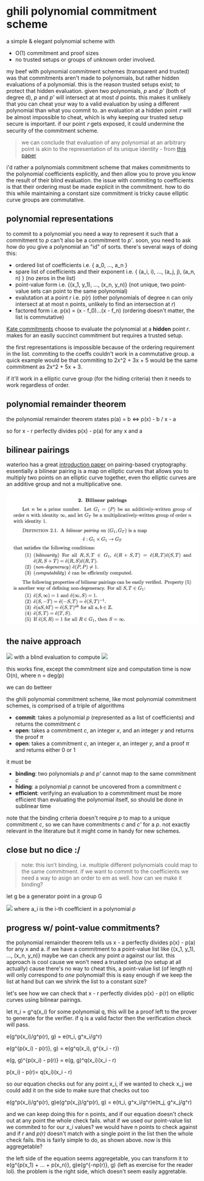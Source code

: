 # ghili polynomial commitment scheme
a simple & elegant polynomial scheme with 
- O(1) commitment and proof sizes
- no trusted setups or groups of unknown order involved.

my beef with polynomial commitment schemes (transparent and trusted) was that commitments aren't made to polynomials, but rather hidden evaluations of a polynomial.
this is the reason trusted setups exist; to protect that hidden evaluation.
given two polynomials, *p* and *p'* (both of degree d), *p* and *p'* will intersect at at most *d* points. this makes it unlikely that you can cheat your way to a valid evaluation by using a different polynomial than what you commit to. an evaluation at a hidden point *𝜏* will be almost impossible to cheat, which is why keeping our trusted setup secure is important. if our point *𝜏* gets exposed, it could undermine the security of the commitment scheme.

> we can conclude that evaluation of any polynomial at an arbitrary point is akin to the
representation of its unique identity - from [this paper](https://arxiv.org/pdf/1906.07221.pdf)

i'd rather a polynomials commitment scheme that makes commitments to the polynomial coefficients explicitly, and then allow you to prove you know the result of their blind evaluation. the issue with commiting to coefficients is that their ordering must be made explicit in the commitment. how to do this while maintaining a constant size commitment is tricky cause elliptic curve groups are commutative.

## polynomial representations
to commit to a polynomial you need a way to represent it such that a commitment to *p* can't also be a commitment to *p'*. soon, you need to ask how do you give a polynomial an "id" of sorts. there's several ways of doing this:
- ordered list of coefficients i.e. { a_0, ..., a_n }
- spare list of coefficients and their exponent i.e. { (a_i, i), ..., (a_j, j), (a_n, n) } (no zeros in the list)
- point-value form i.e. {(x_1, y_1), ..., (x_n, y_n)} (not unique, two point-value sets can point to the same polynomial)
- evalutation at a point *r* i.e. p(r) (other polynomials of degree n can only intersect at at most n points, unlikely to find an intersection at *r*)
- factored form i.e. p(x) = (x - f_0)...(x - f_n) (ordering doesn't matter, the list is commutative)

[Kate commitments](https://alinush.github.io/2020/05/06/kzg-polynomial-commitments.html) choose to evaluate the polynomial at a **hidden** point *r*. makes for an easily succinct commitment but requires a trusted setup.

the first representations is impossible because of the ordering requirement in the list. commiting to the coeffs couldn't work in a commutative group. a quick example would be that commiting to 2x^2 + 3x + 5 would be the same commitment as 2x^2 + 5x + 3.

if it'll work in a elliptic curve group (for the hiding criteria) then it needs to work regardless of order.

## polynomial remainder theorem
the polynomial remainder theorem states p(a) = b   <=>   p(x) - b / x - a

so for x - r perfectly divides p(x) - p(a) for any x and a

## bilinear pairings
waterloo has a great [introduction paper](https://www.math.uwaterloo.ca/~ajmeneze/publications/pairings.pdf) on pairing-based cryptography. essentially a bilinear pairing is a map on elliptic curves that allows you to multiply two points on an elliptic curve together, even tho elliptic curves are an additive group and not a multiplicative one.

![bilinear pairing definition](pairing.png)

## the naive approach
<img src="https://render.githubusercontent.com/render/math?math=c = (g^{a_0}, ..., g^{a_n})"> with a blind evaluation to compute  <img src="https://render.githubusercontent.com/render/math?math=g^{p(x)}">

this works fine, except the commitment size and computation time is now O(n), where n = deg(p)

we can do betteer

the ghili polynomial commitment scheme, like most polynomial commitment schemes, is comprised of a triple of algorithms
- **commit**: takes a polynomial *p* (represented as a list of coefficients) and returns the commitment *c*
- **open**: takes a commitment *c*, an integer *x*, and an integer *y* and returns the proof *π*
- **open**: takes a commitment *c*, an integer *x*, an integer *y*, and a proof *π* and returns either 0 or 1

it must be 
- **binding**: two polynomials *p* and *p'* cannot map to the same commitment *c*
- **hiding**: a polynomial *p* cannot be uncovered from a commitment *c*
- **efficient**: verifying an evaluation to a commmitment must be more efficient than evaluating the polynomial itself, so should be done in sublinear time

note that the binding criteria doesn't require *p* to map to a unique commitment *c*, so we can have commitments *c* and *c'* for a *p*. not exactly relevant in the literature but it might come in handy for new schemes.

## close but no dice :/
> note: this isn't binding, i.e. multiple different polynomials could map to the same commitment. if we want to commit to the coefficients we need a way to asign an order to em as well. how can we make it binding?

let g be a generator point in a group G

<img src="https://render.githubusercontent.com/render/math?math=%24c%20%3D%20%5Csum_%7Bi%3D0%7D%5E%7Bn%7D%20g%5E%7Ba_i%7D%24"> where a_i is the i-th coefficient in a polynomial *p*

## progress w/ point-value commitments?
the polynomial remainder theorem tells us x - a perfectly divides p(x) - p(a) for any x and a.
if we have a commitment to a point-value list like {(x_1, y_1), ..., (x_n, y_n)} maybe we can check any point *a* against our list. 
this approach is cool cause we won't need a trusted setup (no setup at all actually) cause there's no way to cheat this, a point-value list (of length n) will only correspond to *one* polynomial!
this is easy enough if we keep the list at hand but can we shrink the list to a constant size?

let's see how we can check that x - r perfectly divides p(x) - p(r) on elliptic curves using bilinear pairings.

let π_i = g^q(x_i) for some polynomial q, this will be a proof left to the prover to generate for the verifier. if q is a valid factor then the verification check will pass.

e(g^p(x_i)/g^p(r), g) = e(π_i, g^x_i/g^r)

e(g^{p(x_i) - p(r)}, g) = e(g^q(x_i), g^{x_i - r})

e(g, g)^{p(x_i) - p(r)} = e(g, g)^q(x_i)(x_i - r)

p(x_i) - p(r)= q(x_i)(x_i - r)

so our equation checks out for any point x_i, if we wanted to check x_j we could add it on the side to make sure that checks out too

e(g^p(x_i)/g^p(r), g)e(g^p(x_j)/g^p(r), g) = e(π_i, g^x_i/g^r)e(π_j, g^x_j/g^r)

and we can keep doing this for n points, and if our equation doesn't check out at any point the whole check fails. what if we used our point-value list we commited to for our x_i values? we would have n points to check against and if *r* and *p(r)* doesn't match with a single point in the list then the whole check fails. this is fairly simple to do, as shown above. now is this aggregetable?

the left side of the equation seems aggregetable, you can transform it to e(g^{p(x_1) + ... + p(x_n)}, g)e(g^{-np(r)}, g) (left as exercise for the reader lol).
the problem is the right side, which doesn't seem easily aggretable.
